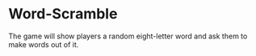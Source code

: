 # Word-Scramble
The game will show players a random eight-letter word and ask them to make words out of it.
